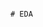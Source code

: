                                                                                              # EDA 
 
